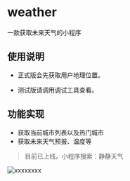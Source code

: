 # weather
一款获取未来天气的小程序

## 使用说明
 * 正式版会先获取用户地理位置。

 * 测试版请调用调试工具查看。

## 功能实现
* 获取当前城市列表以及热门城市
* 获取未来天气预报、温度等

> 目前已上线。小程序搜索：静静天气

![xxxxxxxx](http://pof3lccsf.bkt.clouddn.com/gh_cbc5be2b87c5_344.jpg)

